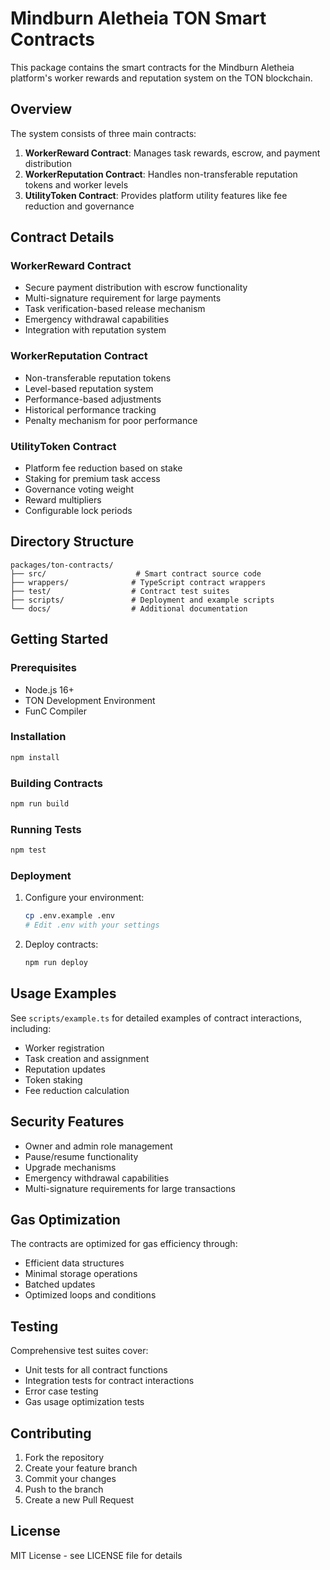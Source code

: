 # Mindburn Aletheia TON Smart Contracts

This package contains the smart contracts for the Mindburn Aletheia platform's worker rewards and reputation system on the TON blockchain.

## Overview

The system consists of three main contracts:

1. **WorkerReward Contract**: Manages task rewards, escrow, and payment distribution
2. **WorkerReputation Contract**: Handles non-transferable reputation tokens and worker levels
3. **UtilityToken Contract**: Provides platform utility features like fee reduction and governance

## Contract Details

### WorkerReward Contract

- Secure payment distribution with escrow functionality
- Multi-signature requirement for large payments
- Task verification-based release mechanism
- Emergency withdrawal capabilities
- Integration with reputation system

### WorkerReputation Contract

- Non-transferable reputation tokens
- Level-based reputation system
- Performance-based adjustments
- Historical performance tracking
- Penalty mechanism for poor performance

### UtilityToken Contract

- Platform fee reduction based on stake
- Staking for premium task access
- Governance voting weight
- Reward multipliers
- Configurable lock periods

## Directory Structure

```
packages/ton-contracts/
├── src/                    # Smart contract source code
├── wrappers/              # TypeScript contract wrappers
├── test/                  # Contract test suites
├── scripts/               # Deployment and example scripts
└── docs/                  # Additional documentation
```

## Getting Started

### Prerequisites

- Node.js 16+
- TON Development Environment
- FunC Compiler

### Installation

```bash
npm install
```

### Building Contracts

```bash
npm run build
```

### Running Tests

```bash
npm test
```

### Deployment

1. Configure your environment:

   ```bash
   cp .env.example .env
   # Edit .env with your settings
   ```

2. Deploy contracts:
   ```bash
   npm run deploy
   ```

## Usage Examples

See `scripts/example.ts` for detailed examples of contract interactions, including:

- Worker registration
- Task creation and assignment
- Reputation updates
- Token staking
- Fee reduction calculation

## Security Features

- Owner and admin role management
- Pause/resume functionality
- Upgrade mechanisms
- Emergency withdrawal capabilities
- Multi-signature requirements for large transactions

## Gas Optimization

The contracts are optimized for gas efficiency through:

- Efficient data structures
- Minimal storage operations
- Batched updates
- Optimized loops and conditions

## Testing

Comprehensive test suites cover:

- Unit tests for all contract functions
- Integration tests for contract interactions
- Error case testing
- Gas usage optimization tests

## Contributing

1. Fork the repository
2. Create your feature branch
3. Commit your changes
4. Push to the branch
5. Create a new Pull Request

## License

MIT License - see LICENSE file for details
